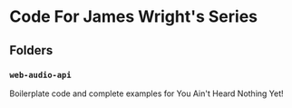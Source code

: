 # Code For James Wright's Series

## Folders

### `web-audio-api`

Boilerplate code and complete examples for You Ain't Heard Nothing Yet!